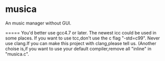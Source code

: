 musica
======

An music manager without GUI.

=====
You'd better use gcc4.7 or later.
The newest icc could be used in some places.
If you want to use tcc,don't use the c flag "-std=c99".
Never use clang.If you can make this project with clang,please tell us.
(Another choise is,if you want to use your default compiler,remove all "inline" in "musica.c".
